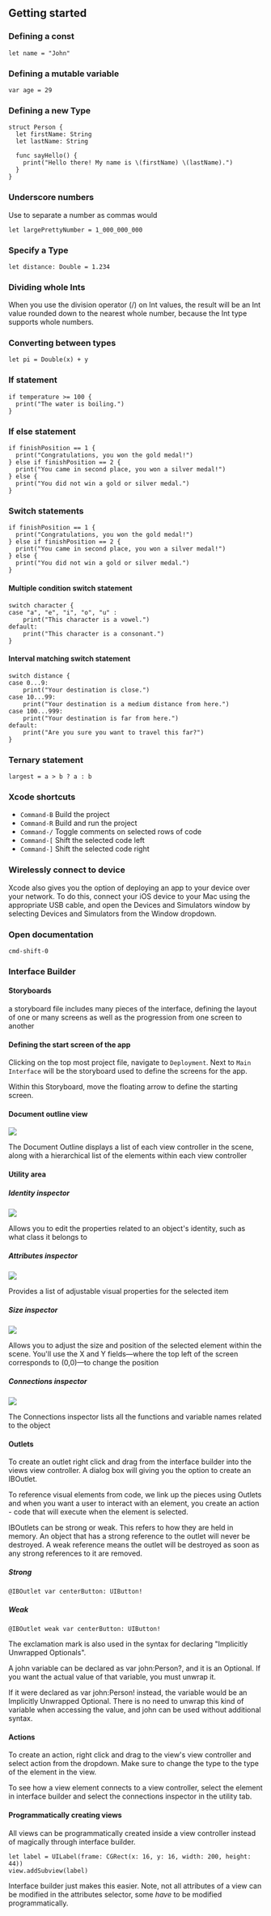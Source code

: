 ## Getting started

### Defining a const 

```
let name = "John"
```

### Defining a mutable variable

```
var age = 29
```

### Defining a new Type

```
struct Person {
  let firstName: String
  let lastName: String
 
  func sayHello() {
    print("Hello there! My name is \(firstName) \(lastName).")
  }
}
```

### Underscore numbers

Use to separate a number as commas would

```
let largePrettyNumber = 1_000_000_000
```

### Specify a Type

```
let distance: Double = 1.234
```

### Dividing whole Ints

When you use the division operator (/) on Int values, the result will be an Int value rounded down to the nearest whole number, because the Int type supports whole numbers.

### Converting between types

```
let pi = Double(x) + y
```

### If statement

```
if temperature >= 100 {
  print("The water is boiling.")
}
```

### If else statement

```
if finishPosition == 1 {
  print("Congratulations, you won the gold medal!")
} else if finishPosition == 2 {
  print("You came in second place, you won a silver medal!")
} else {
  print("You did not win a gold or silver medal.")
}
```

### Switch statements

```
if finishPosition == 1 {
  print("Congratulations, you won the gold medal!")
} else if finishPosition == 2 {
  print("You came in second place, you won a silver medal!")
} else {
  print("You did not win a gold or silver medal.")
}
```

#### Multiple condition switch statement

```
switch character {
case "a", "e", "i", "o", "u" :
    print("This character is a vowel.")
default: 
    print("This character is a consonant.")
}
```

#### Interval matching switch statement

```
switch distance {
case 0...9:
    print("Your destination is close.")
case 10...99:
    print("Your destination is a medium distance from here.")
case 100...999:
    print("Your destination is far from here.")
default: 
    print("Are you sure you want to travel this far?")
}
```

### Ternary statement

```
largest = a > b ? a : b
```

### Xcode shortcuts

* `Command-B` Build the project 
* `Command-R` Build and run the project
* `Command-/` Toggle comments on selected rows of code
* `Command-[` Shift the selected code left
* `Command-]` Shift the selected code right

### Wirelessly connect to device

Xcode also gives you the option of deploying an app to your device over your network. To do this, connect your iOS device to your Mac using the appropriate USB cable, and open the Devices and Simulators window by selecting Devices and Simulators from the Window dropdown.

### Open documentation

`cmd-shift-0`

### Interface Builder

#### Storyboards

a storyboard file includes many pieces of the interface, defining the layout of one or many screens as well as the progression from one screen to another

#### Defining the start screen of the app

Clicking on the top most project file, navigate to `Deployment`. Next to `Main Interface` will be the storyboard used to define the screens for the app.

Within this Storyboard, move the floating arrow to define the starting screen. 

#### Document outline view

![](./document-outline-view.png)

The Document Outline displays a list of each view controller in the scene, along with a hierarchical list of the elements within each view controller

#### Utility area

##### Identity inspector

![](./identity-inspector.png)

Allows you to edit the properties related to an object's identity, such as what class it belongs to

##### Attributes inspector

![](./attributes-inspector.png)

Provides a list of adjustable visual properties for the selected item

##### Size inspector

![](./size-inspector.png)

Allows you to adjust the size and position of the selected element within the scene. You'll use the X and Y fields—where the top left of the screen corresponds to (0,0)—to change the position

##### Connections inspector

![](./connections-inspector.png)

The Connections inspector  lists all the functions and variable names related to the object

#### Outlets

To create an outlet right click and drag from the interface builder into the views view controller. A dialog box will giving you the option to create an IBOutlet. 

To reference visual elements from code, we link up the pieces using Outlets and when you want a user to interact with an element, you create an action - code that will execute when the element is selected.

IBOutlets can be strong or weak. This refers to how they are held in memory. An object that has a strong reference to the outlet will never be destroyed. A weak reference means the outlet will be destroyed as soon as any strong references to it are removed.

##### Strong
```
@IBOutlet var centerButton: UIButton!
```

##### Weak
```
@IBOutlet weak var centerButton: UIButton!
```

The exclamation mark is also used in the syntax for declaring "Implicitly Unwrapped Optionals".

A john variable can be declared as var john:Person?, and it is an Optional. If you want the actual value of that variable, you must unwrap it.

If it were declared as var john:Person! instead, the variable would be an Implicitly Unwrapped Optional. There is no need to unwrap this kind of variable when accessing the value, and john can be used without additional syntax. 

#### Actions

To create an action, right click and drag to the view's view controller and select action from the dropdown. Make sure to change the type to the type of the element in the view.

To see how a view element connects to a view controller, select the element in interface builder and select the connections inspector in the utility tab.

#### Programmatically creating views

All views can be programmatically created inside a view controller instead of magically through interface builder.

```
let label = UILabel(frame: CGRect(x: 16, y: 16, width: 200, height: 44))
view.addSubview(label)
```

Interface builder just makes this easier. Note, not all attributes of a view can be modified in the attributes selector, some *have* to be modified programmatically. 